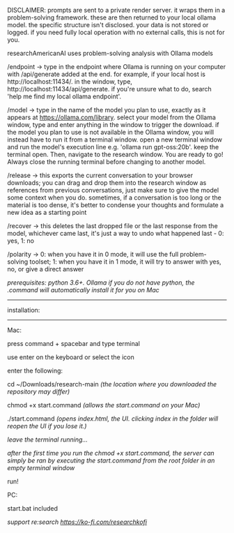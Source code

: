 DISCLAIMER: prompts are sent to a private render server. it wraps them in a problem-solving framework. these are then returned to your local ollama model. the specific structure isn't disclosed. your data is not stored or logged. if you need fully local operation with no external calls, this is not for you.

researchAmericanAI uses problem-solving analysis with Ollama models 

/endpoint → type in the endpoint where Ollama is running on your computer with /api/generate added at the end. for example, if your local host is http://localhost:11434/. in the window, type, http://localhost:11434/api/generate. if you're unsure what to do, search 'help me find my local ollama endpoint'.

/model → type in the name of the model you plan to use, exactly as it appears at https://ollama.com/library. select your model from the Ollama window, type and enter anything in the window to trigger the download. if the model you plan to use is not available in the Ollama window, you will instead have to run it from a terminal window. open a new terminal window and run the model's execution line e.g. 'ollama run gpt-oss:20b'. keep the terminal open. Then, navigate to the research window. You are ready to go! Always close the running terminal before changing to another model. 

/release → this exports the current conversation to your browser downloads; you can drag and drop them into the research window as references from previous conversations, just make sure to give the model some context when you do. sometimes, if a conversation is too long or the material is too dense, it's better to condense your thoughts and formulate a new idea as a starting point

/recover → this deletes the last dropped file or the last response from the model, whichever came last, it's just a way to undo what happened last - 0: yes, 1: no

/polarity → 0: when you have it in 0 mode, it will use the full problem-solving toolset; 1: when you have it in 1 mode, it will try to answer with yes, no, or give a direct answer

*prerequisites: python 3.6+. Ollama* 
*if you do not have python, the .command will automatically install it for you on Mac*

*************
installation:
*************

Mac:

press command + spacebar and type terminal 

use enter on the keyboard or select the icon

enter the following:

cd ~/Downloads/research-main *(the location where you downloaded the repository may differ)*

chmod +x start.command *(allows the start.command on your Mac)*

./start.command *(opens index.html, the UI. clicking index in the folder will reopen the UI if you lose it.)*

*leave the terminal running...*

*after the first time you run the chmod +x start.command, the server can simply be ran by executing the start.command from the root folder in an empty terminal window*

run! 

PC: 

start.bat included

*support re:search https://ko-fi.com/researchkofi*
